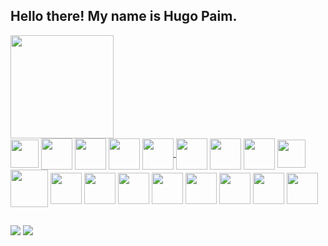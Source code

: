 ## Hello there! My name is Hugo Paim.

<link rel="stylesheet" href="https://cdn.jsdelivr.net/gh/devicons/devicon@v2.15.1/devicon.min.css">

<div style="display: inline_block">
<img height="165" img src="https://github-readme-stats-git-masterrstaa-rickstaa.vercel.app/api?username=hugpaim&&show_icons=true&theme=dracula"/>
</div>
  
<div style="display: inline_block">
<a href="https://www.javascript.com/"/><img align="center"heigth="45"width="45"src="https://cdn.jsdelivr.net/gh/devicons/devicon/icons/javascript/javascript-original.svg"></a>
<a href="https://www.w3schools.com/css/"/><img align="center" heigth="50" width="50" src="https://cdn.jsdelivr.net/gh/devicons/devicon/icons/css3/css3-original-wordmark.svg"/></a>
<a href="https://www.w3schools.com/html/"/><img align="center" heigth="50" width="50" src="https://cdn.jsdelivr.net/gh/devicons/devicon/icons/html5/html5-original-wordmark.svg"/></a>
<a href="https://www.google.com"/><img align="center" heigth="50" width="50" src="https://cdn.jsdelivr.net/gh/devicons/devicon/icons/react/react-original-wordmark.svg"/></a>
<a href="https://www.google.com"/><img align="center" heigth="50" width="50" src="https://cdn.jsdelivr.net/gh/devicons/devicon/icons/react/react-original.svg"/>
<a href="https://www.google.com"/><img align="center" heigth="50" width="50" src="https://cdn.jsdelivr.net/gh/devicons/devicon/icons/bootstrap/bootstrap-original.svg"/></a>
<a href="https://www.google.com"/><img align="center" heigth="50" width="50" src="https://cdn.jsdelivr.net/gh/devicons/devicon/icons/nodejs/nodejs-original.svg"/></a>
<a href="https://www.google.com"/><img align="center" heigth="50" width="50" src="https://cdn.jsdelivr.net/gh/devicons/devicon/icons/npm/npm-original-wordmark.svg"/></a>
<a href="https://www.google.com"/><img align="center" heigth="45" width="45" src="https://cdn.jsdelivr.net/gh/devicons/devicon/icons/git/git-original.svg"/></a>
<a href="https://www.google.com"/><img align="center" heigth="60" width="60" src="https://cdn.jsdelivr.net/gh/devicons/devicon/icons/mongodb/mongodb-original-wordmark.svg"/></a>
<a href="https://www.google.com"/><img align="center" heigth="50" width="50" src="https://cdn.jsdelivr.net/gh/devicons/devicon/icons/postgresql/postgresql-plain.svg"/></a>  
<a href="https://www.google.com"/><img align="center" heigth="50" width="50" src="https://cdn.jsdelivr.net/gh/devicons/devicon/icons/mysql/mysql-original.svg"/></a>
<a href="https://www.google.com"/><img align="center" heigth="50" width="50" src="https://cdn.jsdelivr.net/gh/devicons/devicon/icons/python/python-original-wordmark.svg"/></a>
<a href="https://www.google.com"/><img align="center" heigth="50" width="50" src="https://cdn.jsdelivr.net/gh/devicons/devicon/icons/r/r-original.svg"/></a>  
<a href="https://www.google.com"/><img align="center" heigth="50" width="50" src="https://cdn.jsdelivr.net/gh/devicons/devicon/icons/numpy/numpy-original.svg"/></a>
<a href="https://www.google.com"/><img align="center" heigth="50" width="50" src="https://cdn.jsdelivr.net/gh/devicons/devicon/icons/pandas/pandas-original.svg"/></a>
<a href="https://www.google.com"/><img align="center" heigth="50" width="50" src="https://cdn.jsdelivr.net/gh/devicons/devicon/icons/tensorflow/tensorflow-original.svg"/></a>
<a href="https://www.google.com.br"/><img align="center" heigth="50" width="50"src="https://cdn.jsdelivr.net/gh/devicons/devicon/icons/tensorflow/tensorflow-original.svg"></a>
</div>

##

<a href="https://www.linkedin.com/in/hugo-paim-244012108/"/><img src="https://img.shields.io/badge/LinkedIn-0077B5?style=for-the-badge&logo=linkedin&logoColor=white"></a>
<a href="mailto:hugocdz@hotmail.com"><img src="https://img.shields.io/badge/Gmail-D14836?style=for-the-badge&logo=gmail&logoColor=white"/></a>
